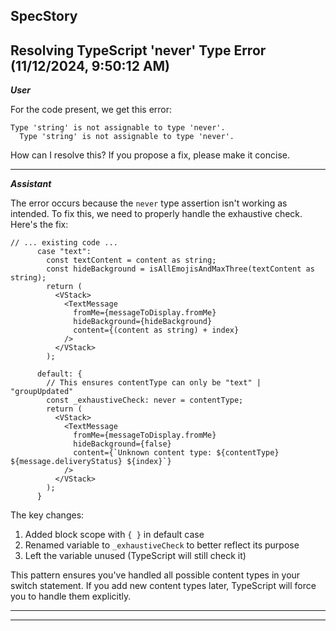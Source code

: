 ## SpecStory

## Resolving TypeScript 'never' Type Error (11/12/2024, 9:50:12 AM)

_**User**_

For the code present, we get this error:
```
Type 'string' is not assignable to type 'never'.
  Type 'string' is not assignable to type 'never'.
```
How can I resolve this? If you propose a fix, please make it concise.

---

_**Assistant**_

The error occurs because the `never` type assertion isn't working as intended. To fix this, we need to properly handle the exhaustive check. Here's the fix:

```typescript:components/Chat/Message/V3Message.tsx
// ... existing code ...
      case "text":
        const textContent = content as string;
        const hideBackground = isAllEmojisAndMaxThree(textContent as string);
        return (
          <VStack>
            <TextMessage
              fromMe={messageToDisplay.fromMe}
              hideBackground={hideBackground}
              content={(content as string) + index}
            />
          </VStack>
        );

      default: {
        // This ensures contentType can only be "text" | "groupUpdated"
        const _exhaustiveCheck: never = contentType;
        return (
          <VStack>
            <TextMessage
              fromMe={messageToDisplay.fromMe}
              hideBackground={false}
              content={`Unknown content type: ${contentType} ${message.deliveryStatus} ${index}`}
            />
          </VStack>
        );
      }
```

The key changes:
1. Added block scope with `{ }` in default case
2. Renamed variable to `_exhaustiveCheck` to better reflect its purpose
3. Left the variable unused (TypeScript will still check it)

This pattern ensures you've handled all possible content types in your switch statement. If you add new content types later, TypeScript will force you to handle them explicitly.

---



---

